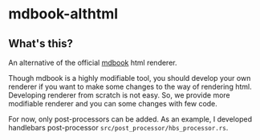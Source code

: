 # mdbook-althtml

## What's this?
An alternative of the official [mdbook](https://github.com/rust-lang-nursery/mdBook) html renderer.  

Though mdbook is a highly modifiable tool, you should develop your own renderer if you want to make some changes to the way of rendering html.  
Developing renderer from scratch is not easy. So, we provide more modifiable renderer and you can some changes with few code.

For now, only post-processors can be added.
As an example, I developed handlebars post-processor `src/post_processor/hbs_processor.rs`.
